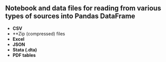 ## Notebook and data files for reading from various types of sources into Pandas DataFrame

* **CSV**
* **Zip (compressed) files
* **Excel**
* **JSON**
* **Stata (.dta)**
* **PDF tables**
